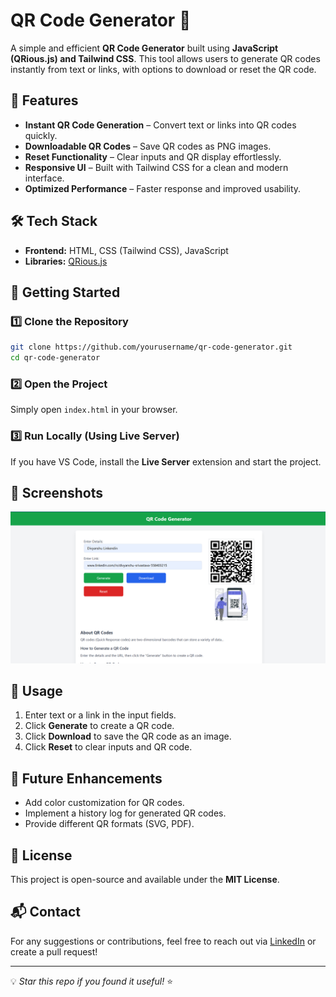 # QR Code Generator 🚀

A simple and efficient **QR Code Generator** built using **JavaScript (QRious.js) and Tailwind CSS**. This tool allows users to generate QR codes instantly from text or links, with options to download or reset the QR code.

## 📌 Features
- **Instant QR Code Generation** – Convert text or links into QR codes quickly.
- **Downloadable QR Codes** – Save QR codes as PNG images.
- **Reset Functionality** – Clear inputs and QR display effortlessly.
- **Responsive UI** – Built with Tailwind CSS for a clean and modern interface.
- **Optimized Performance** – Faster response and improved usability.

## 🛠️ Tech Stack
- **Frontend:** HTML, CSS (Tailwind CSS), JavaScript
- **Libraries:** [QRious.js](https://github.com/neocotic/qrious)

## 🚀 Getting Started

### 1️⃣ Clone the Repository
```sh
git clone https://github.com/yourusername/qr-code-generator.git
cd qr-code-generator
```

### 2️⃣ Open the Project
Simply open `index.html` in your browser.

### 3️⃣ Run Locally (Using Live Server)
If you have VS Code, install the **Live Server** extension and start the project.

## 📸 Screenshots
![QR Code Generator UI](UI.png)

## 📝 Usage
1. Enter text or a link in the input fields.
2. Click **Generate** to create a QR code.
3. Click **Download** to save the QR code as an image.
4. Click **Reset** to clear inputs and QR code.

## 🎯 Future Enhancements
- Add color customization for QR codes.
- Implement a history log for generated QR codes.
- Provide different QR formats (SVG, PDF).

## 📜 License
This project is open-source and available under the **MIT License**.

## 📬 Contact
For any suggestions or contributions, feel free to reach out via [LinkedIn](https://linkedin.com/in/yourprofile) or create a pull request!

---
💡 *Star this repo if you found it useful!* ⭐

